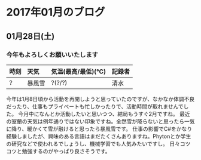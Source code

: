 # 2017年01月のブログ

## 01月28日(土)
### 今年もよろしくお願いいたします

| 時刻 | 天気 | 気温(最高/最低)(℃) | 記録者 |
| :---- | :---- | :---- | :---- |
| ? | 暴風雪 | ?(?/?) | 清水 |

今年は1月8日頃から活動を再開しようと思っていたのですが、なかなか体調不良だったり、仕事もプライベートも忙しかったりで、活動時間が取れませんでした。
今月中になんとか活動したいと思いつつ、結局もうすぐ2月ですね。
最近の室蘭の天気は例年通りではない印象ですね。全然雪が降らないと思ったら一気に降り、暖かくて雪が融けると思ったら暴風雪です。
仕事の影響でC#をかなり経験しましたが、興味のある言語はまだたくさんありますね。Phytonとか学生の研究などで使われるでしょうし、機械学習でも人気みたいですし。
日々コツコツと勉強するのがやっぱり良さそうです。

